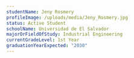 ```yaml
---
studentName: Jeny Rosmery
profileImage: /uploads/media/Jeny_Rosmery.jpg
status: Active Student
schoolName: Universidad de El Salvador
majorOrFieldOfStudy: Industrial Engineering
currentGradeLevel: 1st Year
graduationYearExpected: "2030"
---
```

